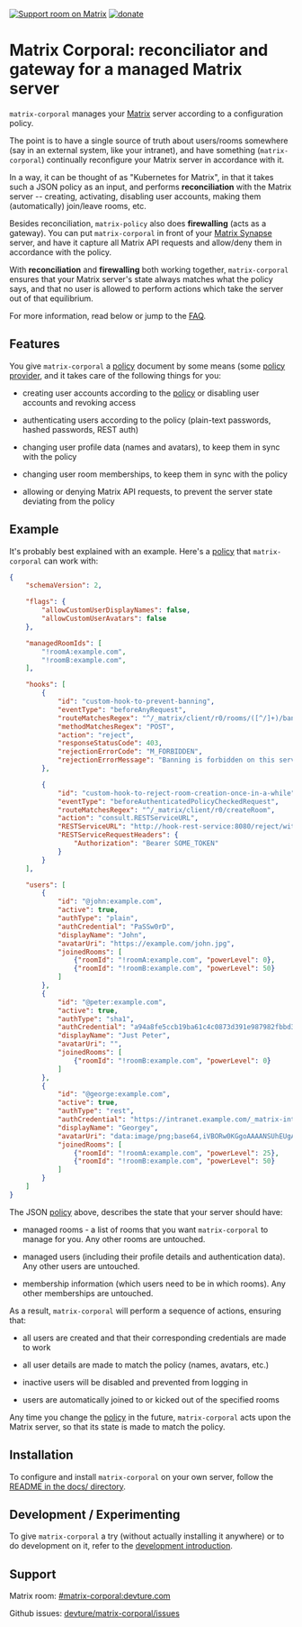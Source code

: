 [![Support room on Matrix](https://img.shields.io/matrix/matrix-corporal:devture.com.svg?label=%23matrix-corporal%3Adevture.com&logo=matrix&style=for-the-badge&server_fqdn=matrix.devture.com)](https://matrix.to/#/#matrix-corporal:devture.com) [![donate](https://liberapay.com/assets/widgets/donate.svg)](https://liberapay.com/s.pantaleev/donate)

# Matrix Corporal: reconciliator and gateway for a managed Matrix server

`matrix-corporal` manages your [Matrix](http://matrix.org/) server according to a configuration policy.

The point is to have a single source of truth about users/rooms somewhere
(say in an external system, like your intranet),
and have something (`matrix-corporal`) continually reconfigure your Matrix server in accordance with it.

In a way, it can be thought of as "Kubernetes for Matrix", in that it takes such a JSON policy as an input,
and performs **reconciliation** with the Matrix server -- creating, activating, disabling user accounts, making them (automatically) join/leave rooms, etc.

Besides reconciliation, `matrix-policy` also does **firewalling** (acts as a gateway).
You can put `matrix-corporal` in front of your [Matrix Synapse](https://github.com/matrix-org/synapse) server,
and have it capture all Matrix API requests and allow/deny them in accordance with the policy.

With **reconciliation** and **firewalling** both working together, `matrix-corporal` ensures
that your Matrix server's state always matches what the policy says, and that no user
is allowed to perform actions which take the server out of that equilibrium.

For more information, read below or jump to the [FAQ](docs/faq.md).


## Features

You give `matrix-corporal` a [policy](docs/policy.md) document by some means (some [policy provider](docs/policy-providers.md), and it takes care of the following things for you:

- creating user accounts according to the [policy](docs/policy.md) or disabling user accounts and revoking access

- authenticating users according to the policy (plain-text passwords, hashed passwords, REST auth)

- changing user profile data (names and avatars), to keep them in sync with the policy

- changing user room memberships, to keep them in sync with the policy

- allowing or denying Matrix API requests, to prevent the server state deviating from the policy


## Example

It's probably best explained with an example. Here's a [policy](docs/policy.md) that `matrix-corporal` can work with:

```json
{
	"schemaVersion": 2,

	"flags": {
		"allowCustomUserDisplayNames": false,
		"allowCustomUserAvatars": false
	},

	"managedRoomIds": [
		"!roomA:example.com",
		"!roomB:example.com",
	],

	"hooks": [
		{
			"id": "custom-hook-to-prevent-banning",
			"eventType": "beforeAnyRequest",
			"routeMatchesRegex": "^/_matrix/client/r0/rooms/([^/]+)/ban",
			"methodMatchesRegex": "POST",
			"action": "reject",
			"responseStatusCode": 403,
			"rejectionErrorCode": "M_FORBIDDEN",
			"rejectionErrorMessage": "Banning is forbidden on this server. We're nice like that!"
		},

		{
			"id": "custom-hook-to-reject-room-creation-once-in-a-while",
			"eventType": "beforeAuthenticatedPolicyCheckedRequest",
			"routeMatchesRegex": "^/_matrix/client/r0/createRoom",
			"action": "consult.RESTServiceURL",
			"RESTServiceURL": "http://hook-rest-service:8080/reject/with-33-percent-chance",
			"RESTServiceRequestHeaders": {
				"Authorization": "Bearer SOME_TOKEN"
			}
		}
	],

	"users": [
		{
			"id": "@john:example.com",
			"active": true,
			"authType": "plain",
			"authCredential": "PaSSw0rD",
			"displayName": "John",
			"avatarUri": "https://example.com/john.jpg",
			"joinedRooms": [
				{"roomId": "!roomA:example.com", "powerLevel": 0},
				{"roomId": "!roomB:example.com", "powerLevel": 50}
			]
		},
		{
			"id": "@peter:example.com",
			"active": true,
			"authType": "sha1",
			"authCredential": "a94a8fe5ccb19ba61c4c0873d391e987982fbbd3",
			"displayName": "Just Peter",
			"avatarUri": "",
			"joinedRooms": [
				{"roomId": "!roomB:example.com", "powerLevel": 0}
			]
		},
		{
			"id": "@george:example.com",
			"active": true,
			"authType": "rest",
			"authCredential": "https://intranet.example.com/_matrix-internal/identity/v1/check_credentials",
			"displayName": "Georgey",
			"avatarUri": "data:image/png;base64,iVBORw0KGgoAAAANSUhEUgAAAAUAAAAFCAYAAACNbyblAAAAHElEQVQI12P4//8/w38GIAXDIBKE0DHxgljNBAAO9TXL0Y4OHwAAAABJRU5ErkJggg==",
			"joinedRooms": [
				{"roomId": "!roomA:example.com", "powerLevel": 25},
				{"roomId": "!roomB:example.com", "powerLevel": 50}
			]
		}
	]
}
```

The JSON [policy](docs/policy.md) above, describes the state that your server should have:

- managed rooms - a list of rooms that you want `matrix-corporal` to manage for you. Any other rooms are untouched.

- managed users (including their profile details and authentication data). Any other users are untouched.

- membership information (which users need to be in which rooms). Any other memberships are untouched.


As a result, `matrix-corporal` will perform a sequence of actions, ensuring that:

- all users are created and that their corresponding credentials are made to work

- all user details are made to match the policy (names, avatars, etc.)

- inactive users will be disabled and prevented from logging in

- users are automatically joined to or kicked out of the specified rooms

Any time you change the [policy](docs/policy.md) in the future, `matrix-corporal` acts upon the Matrix server,
so that its state is made to match the policy.


## Installation

To configure and install `matrix-corporal` on your own server, follow the [README in the docs/ directory](docs/README.md).


## Development / Experimenting

To give `matrix-corporal` a try (without actually installing it anywhere) or to do development on it, refer to the [development introduction](docs/development.md).


## Support

Matrix room: [#matrix-corporal:devture.com](https://matrix.to/#/#matrix-corporal:devture.com)

Github issues: [devture/matrix-corporal/issues](https://github.com/devture/matrix-corporal/issues)

